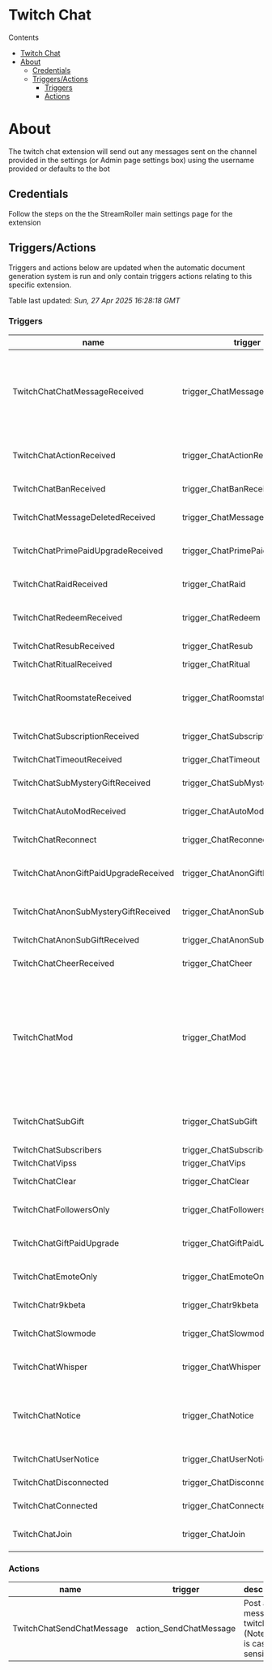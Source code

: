 <!-- this file will be auto updated for triggers and actions when the apidocs automatic
document builder is run.
To have the triggers and actions inserted do not remove the tags 'ReplaceTAGFor...' below
To run go to 'StreamRoller\docs\apidocs' and run 'node readmebuilder.mjs'
The script will parse files in the extensions directory looking for "triggersandactions ="
if found it will attempt to load hte file and use the exported 'triggersandactions' variable
to create the tables shown in the parsed README.md files
This was the only way I could find to autoupdate the triggers and actions lists
 -->
# Twitch Chat

Contents

- [Twitch Chat](#twitch-chat)
- [About](#about)
  - [Credentials](#credentials)
  - [Triggers/Actions](#triggersactions)
    - [Triggers](#triggers)
    - [Actions](#actions)

# About

The twitch chat extension will send out any messages sent on the channel provided in the settings (or Admin page settings box) using the username provided or defaults to the bot

## Credentials

Follow the steps on the the StreamRoller main settings page for the extension

## Triggers/Actions



Triggers and actions below are updated when the automatic document generation system is run and only contain triggers actions relating to this specific extension.

Table last updated: *Sun, 27 Apr 2025 16:28:18 GMT*

### Triggers

| name | trigger | description |
| --- | --- | --- |
| TwitchChatChatMessageReceived | trigger_ChatMessageReceived | A chat message was received. textMessage field has name and message combined |
| TwitchChatActionReceived | trigger_ChatActionReceived | A chat action was received (a /me message) |
| TwitchChatBanReceived | trigger_ChatBanReceived | A chat user was banned |
| TwitchChatMessageDeletedReceived | trigger_ChatMessageDeleted | A chat message was deleted  |
| TwitchChatPrimePaidUpgradeReceived | trigger_ChatPrimePaidUpgrade | A user paid to upgrade their prime sub  |
| TwitchChatRaidReceived | trigger_ChatRaid | Another streamer raided you |
| TwitchChatRedeemReceived | trigger_ChatRedeem | Viewer reddemed chat points |
| TwitchChatResubReceived | trigger_ChatResub | Someone Resubbed |
| TwitchChatRitualReceived | trigger_ChatRitual | Ritual |
| TwitchChatRoomstateReceived | trigger_ChatRoomstate | This message contains things like sub-only mode etc |
| TwitchChatSubscriptionReceived | trigger_ChatSubscription | Someone Subscribed |
| TwitchChatTimeoutReceived | trigger_ChatTimeout | A viewer was timedout |
| TwitchChatSubMysteryGiftReceived | trigger_ChatSubMysteryGift | A viewer Gifted a sub |
| TwitchChatAutoModReceived | trigger_ChatAutoMod | Automod action happened |
| TwitchChatReconnect | trigger_ChatReconnect | Chat Reconnected |
| TwitchChatAnonGiftPaidUpgradeReceived | trigger_ChatAnonGiftPaidUpgrade | Your guess is as good as mine on this one |
| TwitchChatAnonSubMysteryGiftReceived | trigger_ChatAnonSubMysteryGift | Someone Gifted an Sub Anonymously |
| TwitchChatAnonSubGiftReceived | trigger_ChatAnonSubGift | Someone Gifted an Sub |
| TwitchChatCheerReceived | trigger_ChatCheer | Someone donated bits |
| TwitchChatMod | trigger_ChatMod | A Mod message was received, someone modded maybe or a mod action was performed. let me know if you know which it is |
| TwitchChatSubGift | trigger_ChatSubGift | Someone gifted a sub to another viewer |
| TwitchChatSubscribers | trigger_ChatSubscribers | Subscribers |
| TwitchChatVipss | trigger_ChatVips | Channel Vips |
| TwitchChatClear | trigger_ChatClear | Chat was cleared |
| TwitchChatFollowersOnly | trigger_ChatFollowersOnly | FollowersOnly mode was changed |
| TwitchChatGiftPaidUpgrade | trigger_ChatGiftPaidUpgrade | Someone gifted a paid upgrade |
| TwitchChatEmoteOnly | trigger_ChatEmoteOnly | EmoteOnly mode changed |
| TwitchChatr9kbeta | trigger_Chatr9kbeta | r9kbeta mode changed |
| TwitchChatSlowmode | trigger_ChatSlowmode | Slowmode mode changed |
| TwitchChatWhisper | trigger_ChatWhisper | Someone Whispered you or the bot |
| TwitchChatNotice | trigger_ChatNotice | You received a notice (ie about chat being in follower mode etc) |
| TwitchChatUserNotice | trigger_ChatUserNotice | UserNotice received |
| TwitchChatDisconnected | trigger_ChatDisconnected | Chat was Disconnected |
| TwitchChatConnected | trigger_ChatConnected | Chat was connected |
| TwitchChatJoin | trigger_ChatJoin | Someone Joined the chat |


### Actions

| name | trigger | description |
| --- | --- | --- |
| TwitchChatSendChatMessage | action_SendChatMessage | Post a message to twitch chat (Note user is case sensitive) |


